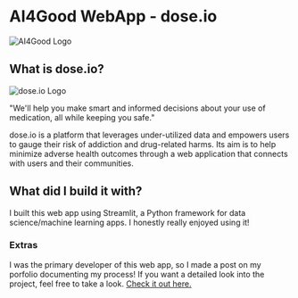 # AI4Good WebApp - dose.io
![AI4Good Logo](https://www.ai4goodlab.com/wp-content/uploads/2022/03/ai4goodlab-og-1.jpg)

## What is dose.io?
![dose.io Logo](https://www.ai4goodlab.com/wp-content/uploads/2022/06/dose-io.jpg)

"We'll help you make smart and informed decisions about your use of medication, all while keeping you safe."

dose.io is a platform that leverages under-utilized data and empowers users to gauge their risk of addiction and drug-related harms. Its aim is to help minimize adverse health outcomes through a web application that connects with users and their communities.

## What did I build it with?
I built this web app using Streamlit, a Python framework for data science/machine learning apps. I honestly really enjoyed using it!

### Extras
I was the primary developer of this web app, so I made a post on my porfolio documenting my process! If you want a detailed look into the project, feel free to take a look.
[Check it out here.](https://uxfol.io/p/kellyowenya/doseio)
